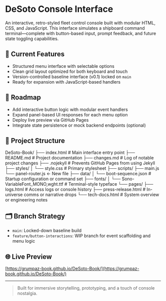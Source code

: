 # DeSoto Console Interface

An interactive, retro-styled fleet control console built with modular HTML, CSS, and JavaScript. This interface simulates a shipboard command terminal—complete with button-based input, prompt feedback, and future state toggling capabilities.

## 🚀 Current Features

- Structured menu interface with selectable options
- Clean grid layout optimized for both keyboard and touch
- Version-controlled baseline interface (v0.1) locked on `main`
- Ready for expansion with JavaScript-based handlers

## 🎯 Roadmap

- Add interactive button logic with modular event handlers
- Expand panel-based UI responses for each menu option
- Deploy live preview via GitHub Pages
- Integrate state persistence or mock backend endpoints (optional)

## 🧰 Project Structure
DeSoto-Book/
├── index.html                  # Main interface entry point
├── README.md                   # Project documentation
├── changes.md                  # Log of notable project changes
├── .nojekyll                   # Prevents GitHub Pages from using Jekyll
├── styles/
│   └── style.css               # Primary stylesheet
├── scripts/
    ├── main.js
    └── panel-router.js ← New file
├── data/
│   └── boot-sequence.json      # Startup configuration or command set
├── fonts/
│   └── Sono-VariableFont_MONO,wght.ttf  # Terminal-style typeface
└── pages/
    ├── logs.html               # Access logs or console history
    ├── press-release.html      # In-universe comms or narrative drops
    └── tech-docs.html          # System overview or engineering notes



## 🗂️ Branch Strategy

- `main`: Locked-down baseline build
- `feature/button-interactions`: WIP branch for event scaffolding and menu logic

## 🌐 Live Preview

[https://grumpaz-book.github.io/DeSoto-Book/](https://grumpaz-book.github.io/DeSoto-Book/)

---

> Built for immersive storytelling, prototyping, and a touch of console nostalgia.
